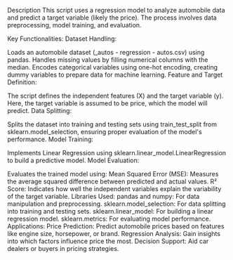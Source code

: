 Description
This script uses a regression model to analyze automobile data and predict a target variable (likely the price). The process involves data preprocessing, model training, and evaluation.

Key Functionalities:
Dataset Handling:

Loads an automobile dataset (_autos - regression - autos.csv) using pandas.
Handles missing values by filling numerical columns with the median.
Encodes categorical variables using one-hot encoding, creating dummy variables to prepare data for machine learning.
Feature and Target Definition:

The script defines the independent features (X) and the target variable (y). Here, the target variable is assumed to be price, which the model will predict.
Data Splitting:

Splits the dataset into training and testing sets using train_test_split from sklearn.model_selection, ensuring proper evaluation of the model's performance.
Model Training:

Implements Linear Regression using sklearn.linear_model.LinearRegression to build a predictive model.
Model Evaluation:

Evaluates the trained model using:
Mean Squared Error (MSE): Measures the average squared difference between predicted and actual values.
R² Score: Indicates how well the independent variables explain the variability of the target variable.
Libraries Used:
pandas and numpy: For data manipulation and preprocessing.
sklearn.model_selection: For data splitting into training and testing sets.
sklearn.linear_model: For building a linear regression model.
sklearn.metrics: For evaluating model performance.
Applications:
Price Prediction: Predict automobile prices based on features like engine size, horsepower, or brand.
Regression Analysis: Gain insights into which factors influence price the most.
Decision Support: Aid car dealers or buyers in pricing strategies.

